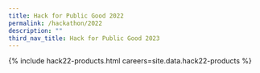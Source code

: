 ```yaml
---
title: Hack for Public Good 2022
permalink: /hackathon/2022
description: ""
third_nav_title: Hack for Public Good 2023
---
```





{% include hack22-products.html careers=site.data.hack22-products %}